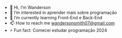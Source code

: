 - 👋 Hi, I’m Wanderson
- 👀 I’m interested in aprender mais sobre programação
- 🌱 I’m currently learning Front-End e Back-End
- 📫 How to reach me wandersonsmith07@gmail.com
- ⚡ Fun fact: Comecei estudar programação 2024

<!---
Wanderson0liveira/Wanderson0liveira is a ✨ special ✨ repository because its `README.md` (this file) appears on your GitHub profile.
You can click the Preview link to take a look at your changes.
--->
